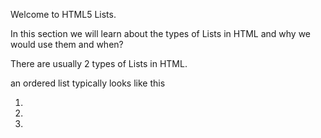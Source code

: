 Welcome to HTML5 Lists.

In this section we will learn about the types of Lists in HTML and why we would use them and when?

There are usually 2 types of Lists in HTML.

an ordered list typically looks like this

<ol>
  <li>
  <li>
  <li>
</ol>